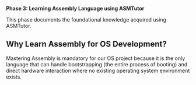 **Phase 3: Learning Assembly Language using ASMTutor**

This phase documents the foundational knowledge acquired using ASMTutor.

Why Learn Assembly for OS Development?
---
Mastering Assembly is mandatory for our OS project because it is the only language that can handle bootstrapping (the entire process of booting) and direct hardware interaction where no existing operating system environment exists.
